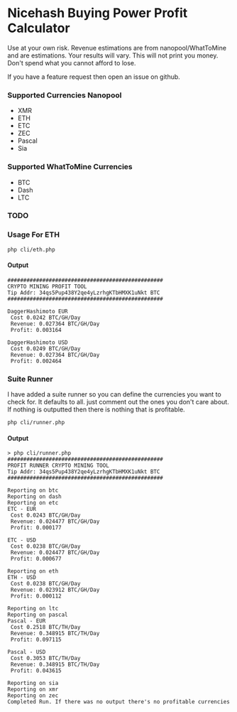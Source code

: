 # Nicehash Buying Power Profit Calculator

Use at your own risk. Revenue estimations are from nanopool/WhatToMine and are estimations. Your results will vary.
This will not print you money. Don't spend what you cannot afford to lose.

If you have a feature request then open an issue on github.

### Supported Currencies Nanopool
- XMR
- ETH
- ETC
- ZEC
- Pascal
- Sia

### Supported WhatToMine Currencies
- BTC
- Dash
- LTC

### TODO


### Usage For ETH

`php cli/eth.php`

#### Output

```
#################################################
CRYPTO MINING PROFIT TOOL
Tip Addr: 34qs5Pup438Y2qe4yLzrhgKTbHMXK1uNkt BTC
#################################################

DaggerHashimoto EUR
 Cost 0.0242 BTC/GH/Day
 Revenue: 0.027364 BTC/GH/Day
 Profit: 0.003164

DaggerHashimoto USD
 Cost 0.0249 BTC/GH/Day
 Revenue: 0.027364 BTC/GH/Day
 Profit: 0.002464
```


### Suite Runner

I have added a suite runner so you can define the currencies you want to check for. It defaults to all.
just comment out the ones you don't care about. If nothing is outputted then there is nothing that is profitable.

```
php cli/runner.php
```


#### Output

```
> php cli/runner.php 
#################################################
PROFIT RUNNER CRYPTO MINING TOOL
Tip Addr: 34qs5Pup438Y2qe4yLzrhgKTbHMXK1uNkt BTC
#################################################

Reporting on btc
Reporting on dash
Reporting on etc
ETC - EUR
 Cost 0.0243 BTC/GH/Day
 Revenue: 0.024477 BTC/GH/Day
 Profit: 0.000177

ETC - USD
 Cost 0.0238 BTC/GH/Day
 Revenue: 0.024477 BTC/GH/Day
 Profit: 0.000677

Reporting on eth
ETH - USD
 Cost 0.0238 BTC/GH/Day
 Revenue: 0.023912 BTC/GH/Day
 Profit: 0.000112

Reporting on ltc
Reporting on pascal
Pascal - EUR
 Cost 0.2518 BTC/TH/Day
 Revenue: 0.348915 BTC/TH/Day
 Profit: 0.097115

Pascal - USD
 Cost 0.3053 BTC/TH/Day
 Revenue: 0.348915 BTC/TH/Day
 Profit: 0.043615

Reporting on sia
Reporting on xmr
Reporting on zec
Completed Run. If there was no output there's no profitable currencies
```